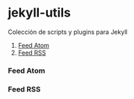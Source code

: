 # jekyll-utils
Colección de scripts y plugins para Jekyll

1. [Feed Atom](#feed-atom)
2. [Feed RSS](#feed-rss)


### Feed Atom

### Feed RSS
